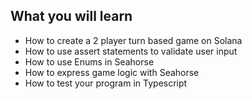 ## What you will learn

- How to create a 2 player turn based game on Solana
- How to use assert statements to validate user input
- How to use Enums in Seahorse
- How to express game logic with Seahorse
- How to test your program in Typescript
